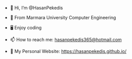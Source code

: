 - 👋 Hi, I’m @HasanPekedis

- 🏢 From Marmara University Computer Engineering

- 🖥️ Enjoy coding

- 📫 How to reach me: hasanpekedis365@hotmail.com

- 🧿 My Personal Website: https://hasanpekedis.github.io/ 
